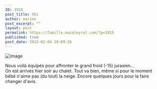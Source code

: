 ```yaml
---
ID: 1915
post_title: Ski
author: marion
post_excerpt: ""
layout: post
permalink: https://famille.mazaleyrat.com/?p=1915
published: true
post_date: 2012-02-04 18:09:26
---
```

<img style="display:block;margin-right:auto;margin-left:auto;" alt="image" src="http://famille.mazaleyrat.com/wp-content/uploads/2012/02/wpid-IMAG0763.jpg" />

<p>Nous voilà équipés pour affronter le grand froid (-15) jurasien...<br>
On est arrivés hier soir au chalet. Tout va bien, même si pour le moment bébé n'aime pas (du tout) la neige. Encore quelques jours pour la faire changer d'avis.</p>